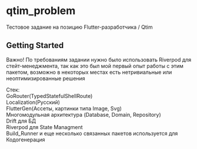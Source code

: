 # qtim_problem

Тестовое задание на позицию Flutter-разработчика / Qtim

## Getting Started

Важно!
По требованиям задании нужно было использовать Riverpod для стейт-менеджмента, так как это был мой первый опыт работы с этим пакетом, возможно в некоторых местах есть нетривиальные или неоптимизированные решения

Стек:  
  GoRouter(TypedStatefulShellRoute)  
  Localization(Русский)  
  FlutterGen(Ассеты, картинки типа Image, Svg)  
  Mногомодульная архитектура (Database, Domain, Repository)  
  Drift для БД  
  Riverpod для State Managment  
  Build_Runner и еще несколько связанных пакетов используется для Кодогенерация  
  
